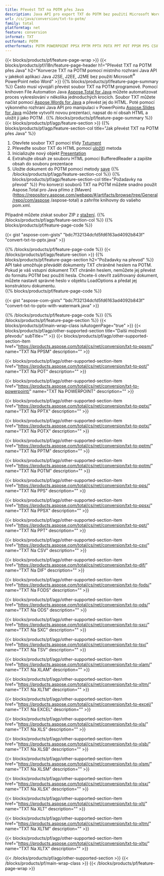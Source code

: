 ```yaml
---
title: Převést TXT na POTM přes Java
description: Java API pro export TXT do POTM bez použití Microsoft Word nebo PowerPoint
url: /cs/java/conversion/txt-to-potm/
family: total
platformtag: net
feature: conversion
informat: TXT
outformat: POTM
otherformats: POTM POWERPOINT PPSX PPTM PPTX POTX PPT POT PPSM PPS CSV DIF FODS ODS SXC TSV XLAM XLTM EXCEL XLS XLSB XLSM XLSX XLT XLTM XLTX
---
```

{{< blocks/products/pf/feature-page-wrap >}}
{{< blocks/products/pf/i18n/feature-page-header h1="Převést TXT na POTM přes Java" h2="Konverze TXT na POTM pomocí místního rozhraní Java API v jakékoli aplikaci Java J2SE, J2EE, J2ME bez použití Microsoft<sup>&reg;</sup> PowerPoint nebo Word" >}}
{{% blocks/products/pf/feature-page-summary %}}
Často musí vývojáři převést soubor TXT na POTM programově. Pomocí knihoven File Automation Java [Aspose.Total for Java](https://products.aspose.com/total/java/) můžete automatizovat proces vykreslování v několika jednoduchých krocích. Soubor TXT můžete načíst pomocí [Aspose.Words for Java](https://products.aspose.com/words/java/) a převést jej do HTML. Poté pomocí výkonného rozhraní Java API pro manipulaci v PowerPointu [Aspose.Slides for Java](https://products.aspose.com/slides/java/) můžete vytvořit novou prezentaci, napsat do ní obsah HTML a uložit ji jako POTM .
{{% /blocks/products/pf/feature-page-summary  %}}
{{< blocks/products/pf/agp/feature-section >}}
{{% blocks/products/pf/agp/feature-section-col title="Jak převést TXT na POTM přes Java" %}}
1. Otevřete soubor TXT pomocí třídy [Txtument](https://apireference.aspose.com/words/java/com.aspose.words/Txtument)
2. Převeďte soubor TXT do HTML pomocí [uložit](https://apireference.aspose.com/words/java/com.aspose.words/Txtument#save(java.lang.String,com.aspose.words.SaveOptions) )) metoda
3. Inicializujte nový objekt [Presentation](https://apireference.aspose.com/slides/java/com.aspose.slides/Presentation)
5. Extrahujte obsah ze souboru HTML pomocí BufferedReader a zapište obsah do souboru prezentace
6. Uložte dokument do POTM pomocí metody [save](https://apireference.aspose.com/slides/java/com.aspose.slides/Presentation#save-java.io.OutputStream-int-)
{{% /blocks/products/pf/agp/feature-section-col %}}
{{% blocks/products/pf/agp/feature-section-col title="Požadavky na převod" %}}
Pro konverzi souborů TXT na POTM můžete snadno použít Aspose.Total pro Java přímo z [Maven](https://repository.aspose.com/webapp/#/artifacts/browse/tree/General/repo/com/aspose /aspose-total) a zahrňte knihovny do vašeho pom.xml.

Případně můžete získat soubor ZIP z [stažení](https://downloads.aspose.com/total/java).
{{% /blocks/products/pf/agp/feature-section-col %}}
{{% blocks/products/pf/feature-page-code %}}

{{< gist "aspose-com-gists" "bdc7f32134dcfd5fd6163ad4092b843f" "convert-txt-to-pptx.java" >}}


{{% /blocks/products/pf/feature-page-code %}}
{{< /blocks/products/pf/agp/feature-section >}}
{{% blocks/products/pf/feature-page-section  h2="Požadavky na převod" %}}
API také umožňuje převádět dokumenty TXT chráněné heslem na POTM. Pokud je váš vstupní dokument TXT chráněn heslem, nemůžete jej převést do formátu POTM bez použití hesla. Chcete-li otevřít zašifrovaný dokument, můžete nastavit správné heslo v objektu LoadOptions a předat jej konstruktoru dokumentu.  
{{% blocks/products/pf/feature-page-code %}}

{{< gist "aspose-com-gists" "bdc7f32134dcfd5fd6163ad4092b843f" "convert-txt-to-pptx-with-watermark.java" >}}

{{% /blocks/products/pf/feature-page-code  %}}
{{% /blocks/products/pf/feature-page-section %}}
{{< blocks/products/pf/main-wrap-class isAutogenPage="true" >}}
{{< blocks/products/pf/agp/other-supported-section title="Další možnosti převodu" subTitle="" >}}
{{< blocks/products/pf/agp/other-supported-section-item href="https://products.aspose.com/total/cs/net/conversion/txt-to-ppsm/" name="TXT Na PPSM" description="" >}}

{{< blocks/products/pf/agp/other-supported-section-item href="https://products.aspose.com/total/cs/net/conversion/txt-to-pot/" name="TXT Na POT" description="" >}}

{{< blocks/products/pf/agp/other-supported-section-item href="https://products.aspose.com/total/cs/net/conversion/txt-to-powerpoint/" name="TXT Na POWERPOINT" description="" >}}

{{< blocks/products/pf/agp/other-supported-section-item href="https://products.aspose.com/total/cs/net/conversion/txt-to-pptx/" name="TXT Na PPTX" description="" >}}

{{< blocks/products/pf/agp/other-supported-section-item href="https://products.aspose.com/total/cs/net/conversion/txt-to-potx/" name="TXT Na POTX" description="" >}}

{{< blocks/products/pf/agp/other-supported-section-item href="https://products.aspose.com/total/cs/net/conversion/txt-to-pptm/" name="TXT Na PPTM" description="" >}}

{{< blocks/products/pf/agp/other-supported-section-item href="https://products.aspose.com/total/cs/net/conversion/txt-to-potm/" name="TXT Na POTM" description="" >}}

{{< blocks/products/pf/agp/other-supported-section-item href="https://products.aspose.com/total/cs/net/conversion/txt-to-pps/" name="TXT Na PPS" description="" >}}

{{< blocks/products/pf/agp/other-supported-section-item href="https://products.aspose.com/total/cs/net/conversion/txt-to-ppsx/" name="TXT Na PPSX" description="" >}}

{{< blocks/products/pf/agp/other-supported-section-item href="https://products.aspose.com/total/cs/net/conversion/txt-to-ppt/" name="TXT Na PPT" description="" >}}

{{< blocks/products/pf/agp/other-supported-section-item href="https://products.aspose.com/total/cs/net/conversion/txt-to-csv/" name="TXT Na CSV" description="" >}}

{{< blocks/products/pf/agp/other-supported-section-item href="https://products.aspose.com/total/cs/net/conversion/txt-to-dif/" name="TXT Na DIF" description="" >}}

{{< blocks/products/pf/agp/other-supported-section-item href="https://products.aspose.com/total/cs/net/conversion/txt-to-fods/" name="TXT Na FODS" description="" >}}

{{< blocks/products/pf/agp/other-supported-section-item href="https://products.aspose.com/total/cs/net/conversion/txt-to-ods/" name="TXT Na ODS" description="" >}}

{{< blocks/products/pf/agp/other-supported-section-item href="https://products.aspose.com/total/cs/net/conversion/txt-to-sxc/" name="TXT Na SXC" description="" >}}

{{< blocks/products/pf/agp/other-supported-section-item href="https://products.aspose.com/total/cs/net/conversion/txt-to-tsv/" name="TXT Na TSV" description="" >}}

{{< blocks/products/pf/agp/other-supported-section-item href="https://products.aspose.com/total/cs/net/conversion/txt-to-xlam/" name="TXT Na XLAM" description="" >}}

{{< blocks/products/pf/agp/other-supported-section-item href="https://products.aspose.com/total/cs/net/conversion/txt-to-xltm/" name="TXT Na XLTM" description="" >}}

{{< blocks/products/pf/agp/other-supported-section-item href="https://products.aspose.com/total/cs/net/conversion/txt-to-excel/" name="TXT Na EXCEL" description="" >}}

{{< blocks/products/pf/agp/other-supported-section-item href="https://products.aspose.com/total/cs/net/conversion/txt-to-xls/" name="TXT Na XLS" description="" >}}

{{< blocks/products/pf/agp/other-supported-section-item href="https://products.aspose.com/total/cs/net/conversion/txt-to-xlsb/" name="TXT Na XLSB" description="" >}}

{{< blocks/products/pf/agp/other-supported-section-item href="https://products.aspose.com/total/cs/net/conversion/txt-to-xlsm/" name="TXT Na XLSM" description="" >}}

{{< blocks/products/pf/agp/other-supported-section-item href="https://products.aspose.com/total/cs/net/conversion/txt-to-xlsx/" name="TXT Na XLSX" description="" >}}

{{< blocks/products/pf/agp/other-supported-section-item href="https://products.aspose.com/total/cs/net/conversion/txt-to-xlt/" name="TXT Na XLT" description="" >}}

{{< blocks/products/pf/agp/other-supported-section-item href="https://products.aspose.com/total/cs/net/conversion/txt-to-xltm/" name="TXT Na XLTM" description="" >}}

{{< blocks/products/pf/agp/other-supported-section-item href="https://products.aspose.com/total/cs/net/conversion/txt-to-xltx/" name="TXT Na XLTX" description="" >}}


{{< /blocks/products/pf/agp/other-supported-section >}}
{{< /blocks/products/pf/main-wrap-class >}}
{{< /blocks/products/pf/feature-page-wrap >}}